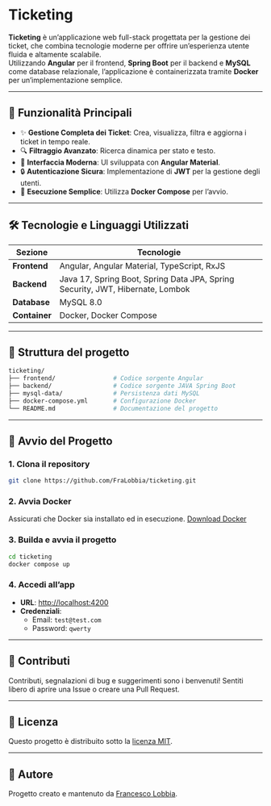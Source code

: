 #  Ticketing

**Ticketing** è un’applicazione web full-stack progettata per la gestione dei ticket, che combina tecnologie moderne per offrire un’esperienza utente fluida e altamente scalabile.  
Utilizzando **Angular** per il frontend, **Spring Boot** per il backend e **MySQL** come database relazionale, l’applicazione è containerizzata tramite **Docker** per un’implementazione semplice.

---

## 🌟 Funzionalità Principali

- ✨ **Gestione Completa dei Ticket**: Crea, visualizza, filtra e aggiorna i ticket in tempo reale.
- 🔍 **Filtraggio Avanzato**: Ricerca dinamica per stato e testo.
- 🎨 **Interfaccia Moderna**: UI sviluppata con **Angular Material**.
- 🔒 **Autenticazione Sicura**: Implementazione di **JWT** per la gestione degli utenti.
- 🐳 **Esecuzione Semplice**: Utilizza **Docker Compose** per l’avvio.

---

## 🛠️ Tecnologie e Linguaggi Utilizzati

| **Sezione**    | **Tecnologie**                                                                      |
|----------------|--------------------------------------------------------------------------------------|
| **Frontend**   | Angular, Angular Material, TypeScript, RxJS                                          |
| **Backend**    | Java 17, Spring Boot, Spring Data JPA, Spring Security, JWT, Hibernate, Lombok       |
| **Database**   | MySQL 8.0                                                                            |
| **Container**  | Docker, Docker Compose                                                               |

---
## 📂 Struttura del progetto

```bash
ticketing/
├── frontend/                # Codice sorgente Angular
├── backend/                 # Codice sorgente JAVA Spring Boot
├── mysql-data/              # Persistenza dati MySQL
├── docker-compose.yml       # Configurazione Docker
└── README.md                # Documentazione del progetto
```
---

## 🚀 Avvio del Progetto

### **1. Clona il repository**

```bash
git clone https://github.com/FraLobbia/ticketing.git
```

### **2. Avvia Docker**

Assicurati che Docker sia installato ed in esecuzione.
[Download Docker](https://docs.docker.com/get-started/get-docker/)

### **3. Builda e avvia il progetto**

```bash
cd ticketing
docker compose up
```

### **4. Accedi all’app**

- **URL**: [http://localhost:4200](http://localhost:4200)
- **Credenziali**:
  - Email: `test@test.com`
  - Password: `qwerty`

---

## 🤝 Contributi

Contributi, segnalazioni di bug e suggerimenti sono i benvenuti! Sentiti libero di aprire una Issue o creare una Pull Request.

---

## 📄 Licenza

Questo progetto è distribuito sotto la [licenza MIT](https://it.wikipedia.org/wiki/Licenza_MIT). 

---

## 👤 Autore

Progetto creato e mantenuto da [Francesco Lobbia](https://www.linkedin.com/in/francesco-lobbia/).
